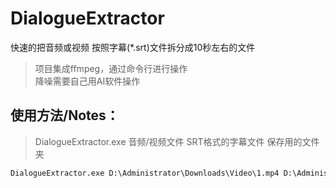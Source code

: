 # DialogueExtractor

快速的把音频或视频 按照字幕(*.srt)文件拆分成10秒左右的文件

> 项目集成ffmpeg，通过命令行进行操作\
> 降噪需要自己用AI软件操作

## 使用方法/Notes：

>DialogueExtractor.exe 音频/视频文件 SRT格式的字幕文件 保存用的文件夹

```bat
DialogueExtractor.exe D:\Administrator\Downloads\Video\1.mp4 D:\Administrator\Downloads\Video\1.srt D:\Administrator\Downloads\Video
```
